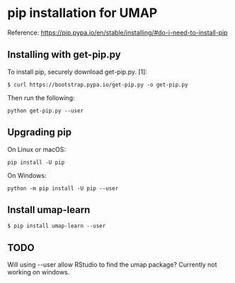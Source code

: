 # pip installation for UMAP

Reference: https://pip.pypa.io/en/stable/installing/#do-i-need-to-install-pip

## Installing with get-pip.py
To install pip, securely download get-pip.py. [1]:

`$ curl https://bootstrap.pypa.io/get-pip.py -o get-pip.py`

Then run the following:

`python get-pip.py --user`

## Upgrading pip
On Linux or macOS:

`pip install -U pip`

On Windows:

`python -m pip install -U pip --user`

## Install umap-learn

`$ pip install umap-learn --user`

## TODO
Will using --user allow RStudio to find the umap package? Currently not working on windows.